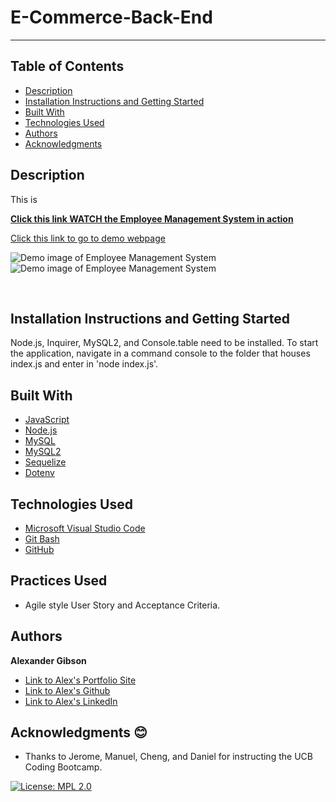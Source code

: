# E-Commerce-Back-End
  -----------------

## Table of Contents
  - [Description](#Description)
  - [Installation Instructions and Getting Started](#Installation)
  - [Built With](#Built)
  - [Technologies Used](#Technologies)
  - [Authors](#Authors)
  - [Acknowledgments](#Acknowledgments)


## Description
This is 


**[Click this link WATCH the Employee Management System in action](https://watch.screencastify.com/v/hn5xgCNvNINj69kqOtQo)**

[Click this link to go to demo webpage](https://argibson02.github.io/Team-Profile-Generator/)

![Demo image of Employee Management System](./images/team-gen-demo.png)
![Demo image of Employee Management System](./images/team-output-demo.png)

 <br />


## Installation Instructions and Getting Started
Node.js, Inquirer, MySQL2, and Console.table need to be installed. To start the application, navigate in a command console to the folder that houses index.js and enter in 'node index.js'.


## Built With
* [JavaScript](https://developer.mozilla.org/en-US/docs/Web/JavaScript)
* [Node.js](https://nodejs.org/en/)
* [MySQL](https://jestjs.io/) 
* [MySQL2](https://www.npmjs.com/package/mysql2)
* [Sequelize](https://www.npmjs.com/package/sequelize)
* [Dotenv](https://www.npmjs.com/package/dotenv)


## Technologies Used
* [Microsoft Visual Studio Code](https://code.visualstudio.com/)
* [Git Bash](https://git-scm.com/downloads)
* [GitHub](https://github.com/)


## Practices Used
* Agile style User Story and Acceptance Criteria.


## Authors
**Alexander Gibson** 

- [Link to Alex's Portfolio Site](https://argibson02.github.io/Team-Profile-Generator/)
- [Link to Alex's Github](https://github.com/argibson02)
- [Link to Alex's LinkedIn](www.linkedin.com/in/alexander-gibson-1b0bb6105)


## Acknowledgments 😊
- Thanks to Jerome, Manuel, Cheng, and Daniel for instructing the UCB Coding Bootcamp.


[![License: MPL 2.0](https://img.shields.io/badge/License-MPL%202.0-brightgreen.svg)](https://opensource.org/licenses/MPL-2.0)